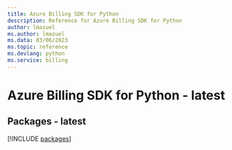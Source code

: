 ```yaml
---
title: Azure Billing SDK for Python
description: Reference for Azure Billing SDK for Python
author: lmazuel
ms.author: lmazuel
ms.data: 03/06/2023
ms.topic: reference
ms.devlang: python
ms.service: billing
---
```

# Azure Billing SDK for Python - latest
## Packages - latest
[!INCLUDE [packages](billing-index.md)]